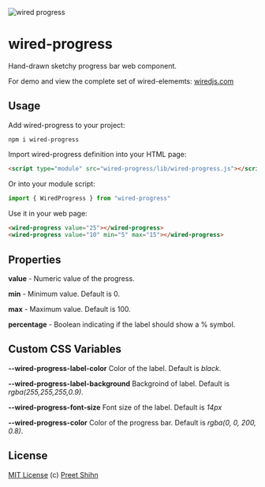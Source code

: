![wired progress](https://wiredjs.github.io/wired-elements/images/progress.gif)

# wired-progress
Hand-drawn sketchy progress bar web component.

For demo and view the complete set of wired-elememts: [wiredjs.com](http://wiredjs.com/)

## Usage

Add wired-progress to your project:
```
npm i wired-progress
```
Import wired-progress definition into your HTML page:
```html
<script type="module" src="wired-progress/lib/wired-progress.js"></script>
```
Or into your module script:
```javascript
import { WiredProgress } from "wired-progress"
```

Use it in your web page:
```html
<wired-progress value="25"></wired-progress>
<wired-progress value="10" min="5" max="15"></wired-progress>
```

## Properties

**value** - Numeric value of the progress.

**min** - Minimum value. Default is 0.

**max** - Maximum value. Default is 100.

**percentage** - Boolean indicating if the label should show a % symbol.

## Custom CSS Variables

**--wired-progress-label-color** Color of the label. Default is *black*.

**--wired-progress-label-background** Backgroind of label. Default is *rgba(255,255,255,0.9)*.

**--wired-progress-font-size** Font size of the label. Default is *14px*

**--wired-progress-color** Color of the progress bar. Default is *rgba(0, 0, 200, 0.8)*.

## License
[MIT License](https://github.com/wiredjs/wired-elements/blob/master/LICENSE) (c) [Preet Shihn](https://twitter.com/preetster)